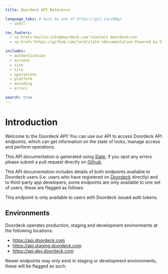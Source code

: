 ```yaml
---
title: Doordeck API Reference

language_tabs: # must be one of https://git.io/vQNgJ
  - shell

toc_footers:
  - <a href='mailto:info@doordeck.com'>Contact Doordeck</a>
  - <a href='https://github.com/lord/slate'>Documentation Powered by Slate</a>

includes:
  - authentication
  - account
  - site
  - tile
  - operations
  - platform
  - encoding
  - errors

search: true
---
```


# Introduction

Welcome to the Doordeck API! You can use our API to access Doordeck API endpoints, 
which can get information on the state of locks, manage access and perform operations.

This API documentation is generated using [Slate](https://github.com/lord/slate), 
if you spot any errors please submit a pull request directly on [Github](https://github.com/doordeck/docs/).

This API documentation includes details of both endpoints available to Doordeck users (i.e. users who have registered
on [Doordeck](https://app.doordeck.com) directly) and to third-party app developers, some endpoints are only available 
to one set of users, these are flagged as follows:

<aside class="warning">
This endpoint is only available to users with Doordeck issued auth tokens.
</aside>

## Environments

Doordeck operates production, staging and development environments at the following locations:

 - https://api.doordeck.com
 - https://api.staging.doordeck.com
 - https://api.dev.doordeck.com
 
 Newer endpoints may only exist in staging or development environments, these will be flagged as such. 
